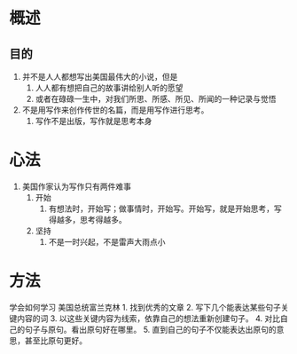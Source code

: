 # 概述
## 目的
1. 并不是人人都想写出美国最伟大的小说，但是
	1. 人人都有想把自己的故事讲给别人听的愿望
	2. 或者在碌碌一生中，对我们所思、所感、所见、所闻的一种记录与觉悟
2. 不是用写作来创作传世的名篇，而是用写作进行思考。
	1. 写作不是出版，写作就是思考本身
# 心法
1. 美国作家认为写作只有两件难事
	1. 开始
		1. 有想法时，开始写；做事情时，开始写。开始写，就是开始思考，写得越多，思考得越多。
	2. 坚持
		1. 不是一时兴起，不是雷声大雨点小
# 方法
学会如何学习
美国总统富兰克林
	1. 找到优秀的文章
	2. 写下几个能表达某些句子关键内容的词
	3. 以这些关键内容为线索，依靠自己的想法重新创建句子。
	4. 对比自己的句子与原句。看出原句好在哪里。
	5. 直到自己的句子不仅能表达出原句的意思，甚至比原句更好。